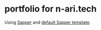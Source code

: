# portfolio for n-ari.tech

Using [Sapper](https://github.com/sveltejs/sapper) and [default Sapper template](https://github.com/sveltejs/sapper-template).
